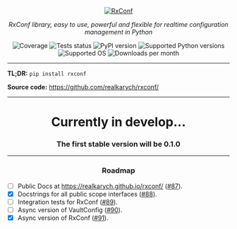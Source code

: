 <p align="center">
  <a href="https://github.com/realkarych/rxconf">
  <img src="https://github.com/user-attachments/assets/d9e426cf-5ad6-4a1d-8c5d-ac9dbdd1e63a" alt="RxConf"></a>
</p>

<p align="center">
    <em>RxConf library, easy to use, powerful and flexible for realtime configuration management in Python</em>
</p>

<p align="center">
  <img src="https://realkarych.github.io/rxconf/coverage.svg" alt="Coverage">
  <img src="https://github.com/realkarych/rxconf/actions/workflows/run_tests.yml/badge.svg" alt="Tests status">
  <img src="https://img.shields.io/pypi/v/rxconf" alt="PyPI version">
  <img src="https://img.shields.io/pypi/pyversions/rxconf?color=dark-green" alt="Supported Python versions">
  <img src="https://img.shields.io/badge/Supported%20OS-Windows%2C%20macOS%2C%20Linux-default" alt="Supported OS">
  <img src="https://static.pepy.tech/badge/rxconf/month" alt="Downloads per month">
</p>

---

**TL;DR:** `pip install rxconf`

**Source code:** <https://github.com/realkarych/rxconf/>

---

<h1 align="center">
Currently in develop...
</h1>

<h3 align="center">
The first stable version will be 0.1.0
</h3>

---

<h3 align="center">
Roadmap
</h3>

- [ ] Public Docs at <https://realkarych.github.io/rxconf/> (<a href="https://github.com/realkarych/rxconf/issues/87">#87</a>).
- [x] Docstrings for all public scope interfaces (<a href="https://github.com/realkarych/rxconf/issues/88">#88</a>).
- [ ] Integration tests for RxConf (<a href="https://github.com/realkarych/rxconf/issues/89">#89</a>).
- [ ] Async version of VaultConfig (<a href="https://github.com/realkarych/rxconf/issues/90">#90</a>).
- [x] Async version of RxConf (<a href="https://github.com/realkarych/rxconf/issues/91">#91</a>).

